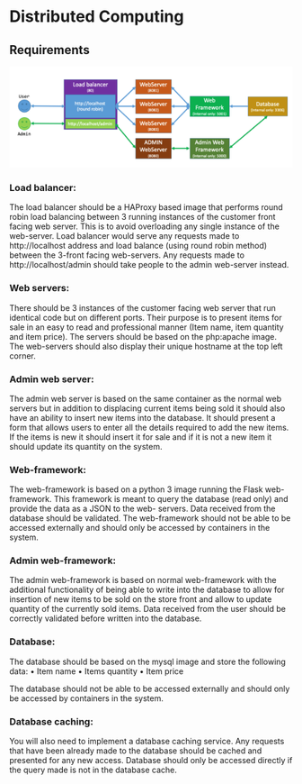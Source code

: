 # Distributed Computing

## Requirements 

![](dc.png)


### Load balancer: 
The load balancer should be a HAProxy based image that performs round robin load 
balancing between 3 running instances of the customer front facing web server. This is to 
avoid overloading any single instance of the web-server. Load balancer would serve any 
requests made to http://localhost address and load balance (using round robin method) 
between the 3-front facing web-servers. Any requests made to http://localhost/admin 
should take people to the admin web-server instead. 


### Web servers: 
There should be 3 instances of the customer facing web server that run identical code but 
on different ports. Their purpose is to present items for sale in an easy to read and 
professional manner (Item name, item quantity and item price). The servers should be 
based on the php:apache image. The web-servers should also display their unique 
hostname at the top left corner. 

### Admin web server: 
The admin web server is based on the same container as the normal web servers but in 
addition to displacing current items being sold it should also have an ability to insert new 
items into the database. It should present a form that allows users to enter all the details 
required to add the new items. If the items is new it should insert it for sale and if it is not a 
new item it should update its quantity on the system. 

### Web-framework: 
The web-framework is based on a python 3 image running the Flask web-framework. This 
framework is meant to query the database (read only) and provide the data as a JSON to the 
web- servers. Data received from the database should be validated. The web-framework 
should not be able to be accessed externally and should only be accessed by containers in 
the system. 

### Admin web-framework: 
The admin web-framework is based on normal web-framework with the additional 
functionality of being able to write into the database to allow for insertion of new items to 
be sold on the store front and allow to update quantity of the currently sold items. Data 
received from the user should be correctly validated before written into the database. 

### Database: 
The database should be based on the mysql image and store the following data: 
• Item name 
• Items quantity 
• Item price 

The database should not be able to be accessed externally and should only be accessed by 
containers in the system.

### Database caching:
You will also need to implement a database caching service. Any requests that have been 
already made to the database should be cached and presented for any new access. 
Database should only be accessed directly if the query made is not in the database cache.